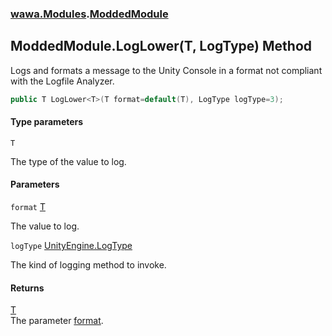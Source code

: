 ### [wawa.Modules](wawa.Modules.md 'wawa.Modules').[ModdedModule](ModdedModule.md 'wawa.Modules.ModdedModule')

## ModdedModule.LogLower<T>(T, LogType) Method

Logs and formats a message to the Unity Console in a format not compliant with the Logfile Analyzer.

```csharp
public T LogLower<T>(T format=default(T), LogType logType=3);
```
#### Type parameters

<a name='wawa.Modules.ModdedModule.LogLower_T_(T,LogType).T'></a>

`T`

The type of the value to log.
#### Parameters

<a name='wawa.Modules.ModdedModule.LogLower_T_(T,LogType).format'></a>

`format` [T](ModdedModule.LogLower{T}(T,LogType).md#wawa.Modules.ModdedModule.LogLower_T_(T,LogType).T 'wawa.Modules.ModdedModule.LogLower<T>(T, LogType).T')

The value to log.

<a name='wawa.Modules.ModdedModule.LogLower_T_(T,LogType).logType'></a>

`logType` [UnityEngine.LogType](https://docs.microsoft.com/en-us/dotnet/api/UnityEngine.LogType 'UnityEngine.LogType')

The kind of logging method to invoke.

#### Returns
[T](ModdedModule.LogLower{T}(T,LogType).md#wawa.Modules.ModdedModule.LogLower_T_(T,LogType).T 'wawa.Modules.ModdedModule.LogLower<T>(T, LogType).T')  
The parameter [format](ModdedModule.LogLower{T}(T,LogType).md#wawa.Modules.ModdedModule.LogLower_T_(T,LogType).format 'wawa.Modules.ModdedModule.LogLower<T>(T, LogType).format').